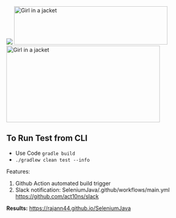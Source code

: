 <img src="https://user-images.githubusercontent.com/60035342/159973860-6cec47f0-645a-40fc-9d02-4297ed9c2500.png">

<img src="https://user-images.githubusercontent.com/60035342/159974204-d715023e-19ff-4d3f-b6cf-98c141273258.png" alt="Girl in a jacket" width="400" height="100">

<img src="https://user-images.githubusercontent.com/60035342/159578317-a2bd7780-198e-4731-8e5f-34cc6300e94f.png" alt="Girl in a jacket" width="400" height="200">

## To Run Test from CLI
 - Use Code <code>gradle build</code>
 - <code>./gradlew clean test --info</code>

Features:
1. Github Action automated build trigger
2. Slack notification: SeleniumJava/.github/workflows/main.yml
https://github.com/act10ns/slack

**Results:** https://rajann44.github.io/SeleniumJava
